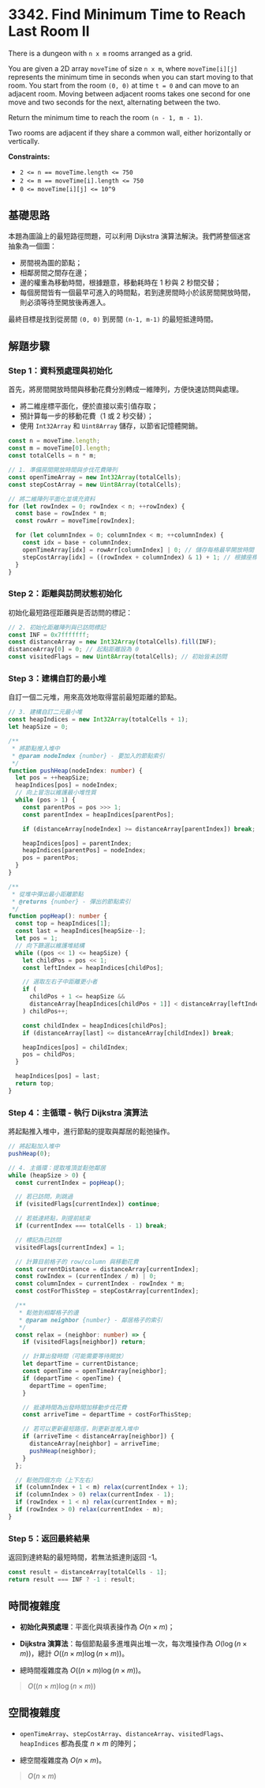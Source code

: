 # 3342. Find Minimum Time to Reach Last Room II

There is a dungeon with `n x m` rooms arranged as a grid.

You are given a 2D array `moveTime` of size `n x m`, 
where `moveTime[i][j]` represents the minimum time in seconds 
when you can start moving to that room. 
You start from the room `(0, 0)` at time `t = 0` and can move to an adjacent room.
Moving between adjacent rooms takes one second for one move and two seconds for the next, alternating between the two.

Return the minimum time to reach the room `(n - 1, m - 1)`.

Two rooms are adjacent if they share a common wall, either horizontally or vertically.

**Constraints:**

- `2 <= n == moveTime.length <= 750`
- `2 <= m == moveTime[i].length <= 750`
- `0 <= moveTime[i][j] <= 10^9`

## 基礎思路

本題為圖論上的最短路徑問題，可以利用 Dijkstra 演算法解決。我們將整個迷宮抽象為一個圖：

- 房間視為圖的節點；
- 相鄰房間之間存在邊；
- 邊的權重為移動時間，根據題意，移動耗時在 1 秒與 2 秒間交替；
- 每個房間皆有一個最早可進入的時間點，若到達房間時小於該房間開放時間，則必須等待至開放後再進入。

最終目標是找到從房間 `(0, 0)` 到房間 `(n-1, m-1)` 的最短抵達時間。

## 解題步驟

### Step 1：資料預處理與初始化

首先，將房間開放時間與移動花費分別轉成一維陣列，方便快速訪問與處理。

- 將二維座標平面化，便於直接以索引值存取；
- 預計算每一步的移動花費（1 或 2 秒交替）；
- 使用 `Int32Array` 和 `Uint8Array` 儲存，以節省記憶體開銷。

```typescript
const n = moveTime.length;
const m = moveTime[0].length;
const totalCells = n * m;

// 1. 準備房間開放時間與步伐花費陣列
const openTimeArray = new Int32Array(totalCells);
const stepCostArray = new Uint8Array(totalCells);

// 將二維陣列平面化並填充資料
for (let rowIndex = 0; rowIndex < n; ++rowIndex) {
  const base = rowIndex * m;
  const rowArr = moveTime[rowIndex];

  for (let columnIndex = 0; columnIndex < m; ++columnIndex) {
    const idx = base + columnIndex;
    openTimeArray[idx] = rowArr[columnIndex] | 0; // 儲存每格最早開放時間
    stepCostArray[idx] = ((rowIndex + columnIndex) & 1) + 1; // 根據座標奇偶性設定交替步伐花費
  }
}
```

### Step 2：距離與訪問狀態初始化

初始化最短路徑距離與是否訪問的標記：

```typescript
// 2. 初始化距離陣列與已訪問標記
const INF = 0x7fffffff;
const distanceArray = new Int32Array(totalCells).fill(INF);
distanceArray[0] = 0; // 起點距離設為 0
const visitedFlags = new Uint8Array(totalCells); // 初始皆未訪問
```

### Step 3：建構自訂的最小堆

自訂一個二元堆，用來高效地取得當前最短距離的節點。

```typescript
// 3. 建構自訂二元最小堆
const heapIndices = new Int32Array(totalCells + 1);
let heapSize = 0;

/**
 * 將節點推入堆中
 * @param nodeIndex {number} - 要加入的節點索引
 */
function pushHeap(nodeIndex: number) {
  let pos = ++heapSize;
  heapIndices[pos] = nodeIndex;
  // 向上冒泡以維護最小堆性質
  while (pos > 1) {
    const parentPos = pos >>> 1;
    const parentIndex = heapIndices[parentPos];

    if (distanceArray[nodeIndex] >= distanceArray[parentIndex]) break;

    heapIndices[pos] = parentIndex;
    heapIndices[parentPos] = nodeIndex;
    pos = parentPos;
  }
}

/**
 * 從堆中彈出最小距離節點
 * @returns {number} - 彈出的節點索引
 */
function popHeap(): number {
  const top = heapIndices[1];
  const last = heapIndices[heapSize--];
  let pos = 1;
  // 向下篩選以維護堆結構
  while ((pos << 1) <= heapSize) {
    let childPos = pos << 1;
    const leftIndex = heapIndices[childPos];

    // 選取左右子中距離更小者
    if (
      childPos + 1 <= heapSize &&
      distanceArray[heapIndices[childPos + 1]] < distanceArray[leftIndex]
    ) childPos++;

    const childIndex = heapIndices[childPos];
    if (distanceArray[last] <= distanceArray[childIndex]) break;

    heapIndices[pos] = childIndex;
    pos = childPos;
  }

  heapIndices[pos] = last;
  return top;
}
```

### Step 4：主循環 - 執行 Dijkstra 演算法

將起點推入堆中，進行節點的提取與鄰居的鬆弛操作。

```typescript
// 將起點加入堆中
pushHeap(0);

// 4. 主循環：提取堆頂並鬆弛鄰居
while (heapSize > 0) {
  const currentIndex = popHeap();

  // 若已訪問，則跳過
  if (visitedFlags[currentIndex]) continue;

  // 若抵達終點，則提前結束
  if (currentIndex === totalCells - 1) break;

  // 標記為已訪問
  visitedFlags[currentIndex] = 1;

  // 計算目前格子的 row/column 與移動花費
  const currentDistance = distanceArray[currentIndex];
  const rowIndex = (currentIndex / m) | 0;
  const columnIndex = currentIndex - rowIndex * m;
  const costForThisStep = stepCostArray[currentIndex];

  /**
   * 鬆弛到相鄰格子的邊
   * @param neighbor {number} - 鄰居格子的索引
   */
  const relax = (neighbor: number) => {
    if (visitedFlags[neighbor]) return;

    // 計算出發時間（可能需要等待開放）
    let departTime = currentDistance;
    const openTime = openTimeArray[neighbor];
    if (departTime < openTime) {
      departTime = openTime;
    }

    // 抵達時間為出發時間加移動步伐花費
    const arriveTime = departTime + costForThisStep;

    // 若可以更新最短路徑，則更新並推入堆中
    if (arriveTime < distanceArray[neighbor]) {
      distanceArray[neighbor] = arriveTime;
      pushHeap(neighbor);
    }
  };

  // 鬆弛四個方向（上下左右）
  if (columnIndex + 1 < m) relax(currentIndex + 1);
  if (columnIndex > 0) relax(currentIndex - 1);
  if (rowIndex + 1 < n) relax(currentIndex + m);
  if (rowIndex > 0) relax(currentIndex - m);
}
```

### Step 5：返回最終結果

返回到達終點的最短時間，若無法抵達則返回 -1。

```typescript
const result = distanceArray[totalCells - 1];
return result === INF ? -1 : result;
```

## 時間複雜度

- **初始化與預處理**：平面化與填表操作為 $O(n\times m)$；

- **Dijkstra 演算法**：每個節點最多進堆與出堆一次，每次堆操作為 $O(\log(n\times m))$，總計 $O((n\times m)\log(n\times m))$。

- 總時間複雜度為 $O((n\times m)\log(n\times m))$。

> $O((n\times m)\log(n\times m))$

## 空間複雜度

- `openTimeArray`、`stepCostArray`、`distanceArray`、`visitedFlags`、`heapIndices` 都為長度 $n\times m$ 的陣列；

- 總空間複雜度為 $O(n\times m)$。

> $O(n\times m)$
